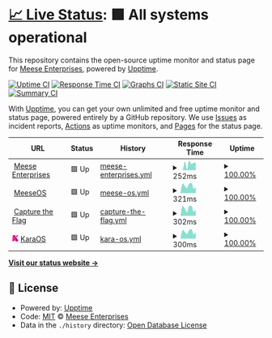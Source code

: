 # [📈 Live Status](https://meese-enterprises.github.io/uptime-monitor): <!--live status--> **🟩 All systems operational**

This repository contains the open-source uptime monitor and status page for [Meese Enterprises](https://meese.enterprises), powered by [Upptime](https://github.com/upptime/upptime).

[![Uptime CI](https://github.com/meese-enterprises/uptime-monitor/workflows/Uptime%20CI/badge.svg)](https://github.com/meese-enterprises/uptime-monitor/actions?query=workflow%3A%22Uptime+CI%22)
[![Response Time CI](https://github.com/meese-enterprises/uptime-monitor/workflows/Response%20Time%20CI/badge.svg)](https://github.com/meese-enterprises/uptime-monitor/actions?query=workflow%3A%22Response+Time+CI%22)
[![Graphs CI](https://github.com/meese-enterprises/uptime-monitor/workflows/Graphs%20CI/badge.svg)](https://github.com/meese-enterprises/uptime-monitor/actions?query=workflow%3A%22Graphs+CI%22)
[![Static Site CI](https://github.com/meese-enterprises/uptime-monitor/workflows/Static%20Site%20CI/badge.svg)](https://github.com/meese-enterprises/uptime-monitor/actions?query=workflow%3A%22Static+Site+CI%22)
[![Summary CI](https://github.com/meese-enterprises/uptime-monitor/workflows/Summary%20CI/badge.svg)](https://github.com/meese-enterprises/uptime-monitor/actions?query=workflow%3A%22Summary+CI%22)

With [Upptime](https://upptime.js.org), you can get your own unlimited and free uptime monitor and status page, powered entirely by a GitHub repository. We use [Issues](https://github.com/meese-enterprises/uptime-monitor/issues) as incident reports, [Actions](https://github.com/meese-enterprises/uptime-monitor/actions) as uptime monitors, and [Pages](https://meese-enterprises.github.io/uptime-monitor) for the status page.

<!--start: status pages-->
<!-- This summary is generated by Upptime (https://github.com/upptime/upptime) -->
<!-- Do not edit this manually, your changes will be overwritten -->
<!-- prettier-ignore -->
| URL | Status | History | Response Time | Uptime |
| --- | ------ | ------- | ------------- | ------ |
| <img alt="" src="https://raw.githubusercontent.com/meese-enterprises/website/master/logo.png" height="13"> [Meese Enterprises](https://meese.enterprises) | 🟩 Up | [meese-enterprises.yml](https://github.com/meese-enterprises/uptime-monitor/commits/HEAD/history/meese-enterprises.yml) | <details><summary><img alt="Response time graph" src="./graphs/meese-enterprises/response-time-week.png" height="20"> 252ms</summary><br><a href="https://meese-enterprises.github.io/uptime-monitor/history/meese-enterprises"><img alt="Response time 283" src="https://img.shields.io/endpoint?url=https%3A%2F%2Fraw.githubusercontent.com%2Fmeese-enterprises%2Fuptime-monitor%2FHEAD%2Fapi%2Fmeese-enterprises%2Fresponse-time.json"></a><br><a href="https://meese-enterprises.github.io/uptime-monitor/history/meese-enterprises"><img alt="24-hour response time 222" src="https://img.shields.io/endpoint?url=https%3A%2F%2Fraw.githubusercontent.com%2Fmeese-enterprises%2Fuptime-monitor%2FHEAD%2Fapi%2Fmeese-enterprises%2Fresponse-time-day.json"></a><br><a href="https://meese-enterprises.github.io/uptime-monitor/history/meese-enterprises"><img alt="7-day response time 252" src="https://img.shields.io/endpoint?url=https%3A%2F%2Fraw.githubusercontent.com%2Fmeese-enterprises%2Fuptime-monitor%2FHEAD%2Fapi%2Fmeese-enterprises%2Fresponse-time-week.json"></a><br><a href="https://meese-enterprises.github.io/uptime-monitor/history/meese-enterprises"><img alt="30-day response time 250" src="https://img.shields.io/endpoint?url=https%3A%2F%2Fraw.githubusercontent.com%2Fmeese-enterprises%2Fuptime-monitor%2FHEAD%2Fapi%2Fmeese-enterprises%2Fresponse-time-month.json"></a><br><a href="https://meese-enterprises.github.io/uptime-monitor/history/meese-enterprises"><img alt="1-year response time 283" src="https://img.shields.io/endpoint?url=https%3A%2F%2Fraw.githubusercontent.com%2Fmeese-enterprises%2Fuptime-monitor%2FHEAD%2Fapi%2Fmeese-enterprises%2Fresponse-time-year.json"></a></details> | <details><summary><a href="https://meese-enterprises.github.io/uptime-monitor/history/meese-enterprises">100.00%</a></summary><a href="https://meese-enterprises.github.io/uptime-monitor/history/meese-enterprises"><img alt="All-time uptime 100.00%" src="https://img.shields.io/endpoint?url=https%3A%2F%2Fraw.githubusercontent.com%2Fmeese-enterprises%2Fuptime-monitor%2FHEAD%2Fapi%2Fmeese-enterprises%2Fuptime.json"></a><br><a href="https://meese-enterprises.github.io/uptime-monitor/history/meese-enterprises"><img alt="24-hour uptime 100.00%" src="https://img.shields.io/endpoint?url=https%3A%2F%2Fraw.githubusercontent.com%2Fmeese-enterprises%2Fuptime-monitor%2FHEAD%2Fapi%2Fmeese-enterprises%2Fuptime-day.json"></a><br><a href="https://meese-enterprises.github.io/uptime-monitor/history/meese-enterprises"><img alt="7-day uptime 100.00%" src="https://img.shields.io/endpoint?url=https%3A%2F%2Fraw.githubusercontent.com%2Fmeese-enterprises%2Fuptime-monitor%2FHEAD%2Fapi%2Fmeese-enterprises%2Fuptime-week.json"></a><br><a href="https://meese-enterprises.github.io/uptime-monitor/history/meese-enterprises"><img alt="30-day uptime 100.00%" src="https://img.shields.io/endpoint?url=https%3A%2F%2Fraw.githubusercontent.com%2Fmeese-enterprises%2Fuptime-monitor%2FHEAD%2Fapi%2Fmeese-enterprises%2Fuptime-month.json"></a><br><a href="https://meese-enterprises.github.io/uptime-monitor/history/meese-enterprises"><img alt="1-year uptime 100.00%" src="https://img.shields.io/endpoint?url=https%3A%2F%2Fraw.githubusercontent.com%2Fmeese-enterprises%2Fuptime-monitor%2FHEAD%2Fapi%2Fmeese-enterprises%2Fuptime-year.json"></a></details>
| <img alt="" src="https://github.com/meese-enterprises/meeseOS/blob/master/website/src/client/favicon.png" height="13"> [MeeseOS](https://aaronmeese.com) | 🟩 Up | [meese-os.yml](https://github.com/meese-enterprises/uptime-monitor/commits/HEAD/history/meese-os.yml) | <details><summary><img alt="Response time graph" src="./graphs/meese-os/response-time-week.png" height="20"> 321ms</summary><br><a href="https://meese-enterprises.github.io/uptime-monitor/history/meese-os"><img alt="Response time 317" src="https://img.shields.io/endpoint?url=https%3A%2F%2Fraw.githubusercontent.com%2Fmeese-enterprises%2Fuptime-monitor%2FHEAD%2Fapi%2Fmeese-os%2Fresponse-time.json"></a><br><a href="https://meese-enterprises.github.io/uptime-monitor/history/meese-os"><img alt="24-hour response time 230" src="https://img.shields.io/endpoint?url=https%3A%2F%2Fraw.githubusercontent.com%2Fmeese-enterprises%2Fuptime-monitor%2FHEAD%2Fapi%2Fmeese-os%2Fresponse-time-day.json"></a><br><a href="https://meese-enterprises.github.io/uptime-monitor/history/meese-os"><img alt="7-day response time 321" src="https://img.shields.io/endpoint?url=https%3A%2F%2Fraw.githubusercontent.com%2Fmeese-enterprises%2Fuptime-monitor%2FHEAD%2Fapi%2Fmeese-os%2Fresponse-time-week.json"></a><br><a href="https://meese-enterprises.github.io/uptime-monitor/history/meese-os"><img alt="30-day response time 322" src="https://img.shields.io/endpoint?url=https%3A%2F%2Fraw.githubusercontent.com%2Fmeese-enterprises%2Fuptime-monitor%2FHEAD%2Fapi%2Fmeese-os%2Fresponse-time-month.json"></a><br><a href="https://meese-enterprises.github.io/uptime-monitor/history/meese-os"><img alt="1-year response time 317" src="https://img.shields.io/endpoint?url=https%3A%2F%2Fraw.githubusercontent.com%2Fmeese-enterprises%2Fuptime-monitor%2FHEAD%2Fapi%2Fmeese-os%2Fresponse-time-year.json"></a></details> | <details><summary><a href="https://meese-enterprises.github.io/uptime-monitor/history/meese-os">100.00%</a></summary><a href="https://meese-enterprises.github.io/uptime-monitor/history/meese-os"><img alt="All-time uptime 97.72%" src="https://img.shields.io/endpoint?url=https%3A%2F%2Fraw.githubusercontent.com%2Fmeese-enterprises%2Fuptime-monitor%2FHEAD%2Fapi%2Fmeese-os%2Fuptime.json"></a><br><a href="https://meese-enterprises.github.io/uptime-monitor/history/meese-os"><img alt="24-hour uptime 100.00%" src="https://img.shields.io/endpoint?url=https%3A%2F%2Fraw.githubusercontent.com%2Fmeese-enterprises%2Fuptime-monitor%2FHEAD%2Fapi%2Fmeese-os%2Fuptime-day.json"></a><br><a href="https://meese-enterprises.github.io/uptime-monitor/history/meese-os"><img alt="7-day uptime 100.00%" src="https://img.shields.io/endpoint?url=https%3A%2F%2Fraw.githubusercontent.com%2Fmeese-enterprises%2Fuptime-monitor%2FHEAD%2Fapi%2Fmeese-os%2Fuptime-week.json"></a><br><a href="https://meese-enterprises.github.io/uptime-monitor/history/meese-os"><img alt="30-day uptime 99.88%" src="https://img.shields.io/endpoint?url=https%3A%2F%2Fraw.githubusercontent.com%2Fmeese-enterprises%2Fuptime-monitor%2FHEAD%2Fapi%2Fmeese-os%2Fuptime-month.json"></a><br><a href="https://meese-enterprises.github.io/uptime-monitor/history/meese-os"><img alt="1-year uptime 97.72%" src="https://img.shields.io/endpoint?url=https%3A%2F%2Fraw.githubusercontent.com%2Fmeese-enterprises%2Fuptime-monitor%2FHEAD%2Fapi%2Fmeese-os%2Fuptime-year.json"></a></details>
| <img alt="" src="https://github.com/meese-enterprises/meeseOS/blob/master/website/src/client/favicon.png" height="13"> [Capture the Flag](https://aaronmeese.dev) | 🟩 Up | [capture-the-flag.yml](https://github.com/meese-enterprises/uptime-monitor/commits/HEAD/history/capture-the-flag.yml) | <details><summary><img alt="Response time graph" src="./graphs/capture-the-flag/response-time-week.png" height="20"> 302ms</summary><br><a href="https://meese-enterprises.github.io/uptime-monitor/history/capture-the-flag"><img alt="Response time 306" src="https://img.shields.io/endpoint?url=https%3A%2F%2Fraw.githubusercontent.com%2Fmeese-enterprises%2Fuptime-monitor%2FHEAD%2Fapi%2Fcapture-the-flag%2Fresponse-time.json"></a><br><a href="https://meese-enterprises.github.io/uptime-monitor/history/capture-the-flag"><img alt="24-hour response time 164" src="https://img.shields.io/endpoint?url=https%3A%2F%2Fraw.githubusercontent.com%2Fmeese-enterprises%2Fuptime-monitor%2FHEAD%2Fapi%2Fcapture-the-flag%2Fresponse-time-day.json"></a><br><a href="https://meese-enterprises.github.io/uptime-monitor/history/capture-the-flag"><img alt="7-day response time 302" src="https://img.shields.io/endpoint?url=https%3A%2F%2Fraw.githubusercontent.com%2Fmeese-enterprises%2Fuptime-monitor%2FHEAD%2Fapi%2Fcapture-the-flag%2Fresponse-time-week.json"></a><br><a href="https://meese-enterprises.github.io/uptime-monitor/history/capture-the-flag"><img alt="30-day response time 312" src="https://img.shields.io/endpoint?url=https%3A%2F%2Fraw.githubusercontent.com%2Fmeese-enterprises%2Fuptime-monitor%2FHEAD%2Fapi%2Fcapture-the-flag%2Fresponse-time-month.json"></a><br><a href="https://meese-enterprises.github.io/uptime-monitor/history/capture-the-flag"><img alt="1-year response time 306" src="https://img.shields.io/endpoint?url=https%3A%2F%2Fraw.githubusercontent.com%2Fmeese-enterprises%2Fuptime-monitor%2FHEAD%2Fapi%2Fcapture-the-flag%2Fresponse-time-year.json"></a></details> | <details><summary><a href="https://meese-enterprises.github.io/uptime-monitor/history/capture-the-flag">100.00%</a></summary><a href="https://meese-enterprises.github.io/uptime-monitor/history/capture-the-flag"><img alt="All-time uptime 97.76%" src="https://img.shields.io/endpoint?url=https%3A%2F%2Fraw.githubusercontent.com%2Fmeese-enterprises%2Fuptime-monitor%2FHEAD%2Fapi%2Fcapture-the-flag%2Fuptime.json"></a><br><a href="https://meese-enterprises.github.io/uptime-monitor/history/capture-the-flag"><img alt="24-hour uptime 100.00%" src="https://img.shields.io/endpoint?url=https%3A%2F%2Fraw.githubusercontent.com%2Fmeese-enterprises%2Fuptime-monitor%2FHEAD%2Fapi%2Fcapture-the-flag%2Fuptime-day.json"></a><br><a href="https://meese-enterprises.github.io/uptime-monitor/history/capture-the-flag"><img alt="7-day uptime 100.00%" src="https://img.shields.io/endpoint?url=https%3A%2F%2Fraw.githubusercontent.com%2Fmeese-enterprises%2Fuptime-monitor%2FHEAD%2Fapi%2Fcapture-the-flag%2Fuptime-week.json"></a><br><a href="https://meese-enterprises.github.io/uptime-monitor/history/capture-the-flag"><img alt="30-day uptime 100.00%" src="https://img.shields.io/endpoint?url=https%3A%2F%2Fraw.githubusercontent.com%2Fmeese-enterprises%2Fuptime-monitor%2FHEAD%2Fapi%2Fcapture-the-flag%2Fuptime-month.json"></a><br><a href="https://meese-enterprises.github.io/uptime-monitor/history/capture-the-flag"><img alt="1-year uptime 97.76%" src="https://img.shields.io/endpoint?url=https%3A%2F%2Fraw.githubusercontent.com%2Fmeese-enterprises%2Fuptime-monitor%2FHEAD%2Fapi%2Fcapture-the-flag%2Fuptime-year.json"></a></details>
| <img alt="" src="https://github.com/meese-enterprises/karameese.com/blob/master/logo.png" height="13"> [KaraOS](https://karameese.com) | 🟩 Up | [kara-os.yml](https://github.com/meese-enterprises/uptime-monitor/commits/HEAD/history/kara-os.yml) | <details><summary><img alt="Response time graph" src="./graphs/kara-os/response-time-week.png" height="20"> 300ms</summary><br><a href="https://meese-enterprises.github.io/uptime-monitor/history/kara-os"><img alt="Response time 304" src="https://img.shields.io/endpoint?url=https%3A%2F%2Fraw.githubusercontent.com%2Fmeese-enterprises%2Fuptime-monitor%2FHEAD%2Fapi%2Fkara-os%2Fresponse-time.json"></a><br><a href="https://meese-enterprises.github.io/uptime-monitor/history/kara-os"><img alt="24-hour response time 181" src="https://img.shields.io/endpoint?url=https%3A%2F%2Fraw.githubusercontent.com%2Fmeese-enterprises%2Fuptime-monitor%2FHEAD%2Fapi%2Fkara-os%2Fresponse-time-day.json"></a><br><a href="https://meese-enterprises.github.io/uptime-monitor/history/kara-os"><img alt="7-day response time 300" src="https://img.shields.io/endpoint?url=https%3A%2F%2Fraw.githubusercontent.com%2Fmeese-enterprises%2Fuptime-monitor%2FHEAD%2Fapi%2Fkara-os%2Fresponse-time-week.json"></a><br><a href="https://meese-enterprises.github.io/uptime-monitor/history/kara-os"><img alt="30-day response time 314" src="https://img.shields.io/endpoint?url=https%3A%2F%2Fraw.githubusercontent.com%2Fmeese-enterprises%2Fuptime-monitor%2FHEAD%2Fapi%2Fkara-os%2Fresponse-time-month.json"></a><br><a href="https://meese-enterprises.github.io/uptime-monitor/history/kara-os"><img alt="1-year response time 304" src="https://img.shields.io/endpoint?url=https%3A%2F%2Fraw.githubusercontent.com%2Fmeese-enterprises%2Fuptime-monitor%2FHEAD%2Fapi%2Fkara-os%2Fresponse-time-year.json"></a></details> | <details><summary><a href="https://meese-enterprises.github.io/uptime-monitor/history/kara-os">100.00%</a></summary><a href="https://meese-enterprises.github.io/uptime-monitor/history/kara-os"><img alt="All-time uptime 97.76%" src="https://img.shields.io/endpoint?url=https%3A%2F%2Fraw.githubusercontent.com%2Fmeese-enterprises%2Fuptime-monitor%2FHEAD%2Fapi%2Fkara-os%2Fuptime.json"></a><br><a href="https://meese-enterprises.github.io/uptime-monitor/history/kara-os"><img alt="24-hour uptime 100.00%" src="https://img.shields.io/endpoint?url=https%3A%2F%2Fraw.githubusercontent.com%2Fmeese-enterprises%2Fuptime-monitor%2FHEAD%2Fapi%2Fkara-os%2Fuptime-day.json"></a><br><a href="https://meese-enterprises.github.io/uptime-monitor/history/kara-os"><img alt="7-day uptime 100.00%" src="https://img.shields.io/endpoint?url=https%3A%2F%2Fraw.githubusercontent.com%2Fmeese-enterprises%2Fuptime-monitor%2FHEAD%2Fapi%2Fkara-os%2Fuptime-week.json"></a><br><a href="https://meese-enterprises.github.io/uptime-monitor/history/kara-os"><img alt="30-day uptime 100.00%" src="https://img.shields.io/endpoint?url=https%3A%2F%2Fraw.githubusercontent.com%2Fmeese-enterprises%2Fuptime-monitor%2FHEAD%2Fapi%2Fkara-os%2Fuptime-month.json"></a><br><a href="https://meese-enterprises.github.io/uptime-monitor/history/kara-os"><img alt="1-year uptime 97.76%" src="https://img.shields.io/endpoint?url=https%3A%2F%2Fraw.githubusercontent.com%2Fmeese-enterprises%2Fuptime-monitor%2FHEAD%2Fapi%2Fkara-os%2Fuptime-year.json"></a></details>

<!--end: status pages-->

[**Visit our status website →**](https://meese-enterprises.github.io/uptime-monitor)

## 📄 License

- Powered by: [Upptime](https://github.com/upptime/upptime)
- Code: [MIT](./LICENSE) © [Meese Enterprises](https://meese.enterprises)
- Data in the `./history` directory: [Open Database License](https://opendatacommons.org/licenses/odbl/1-0/)
